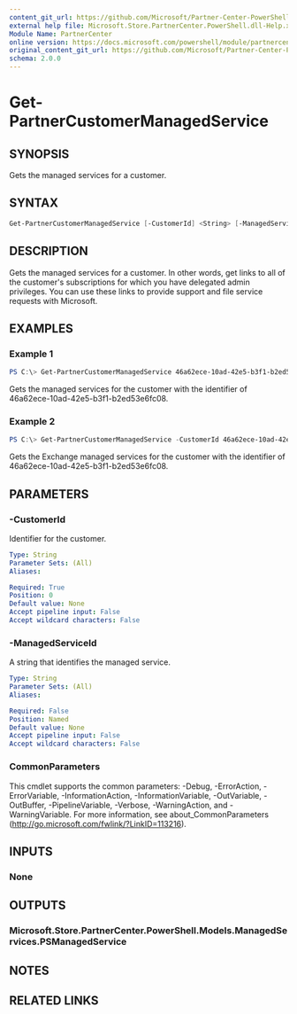 ```yaml
---
content_git_url: https://github.com/Microsoft/Partner-Center-PowerShell/blob/master/docs/help/Get-PartnerCustomerManagedService.md
external help file: Microsoft.Store.PartnerCenter.PowerShell.dll-Help.xml
Module Name: PartnerCenter
online version: https://docs.microsoft.com/powershell/module/partnercenter/Get-PartnerCustomerManagedService
original_content_git_url: https://github.com/Microsoft/Partner-Center-PowerShell/blob/master/docs/help/Get-PartnerCustomerManagedService.md
schema: 2.0.0
---
```


# Get-PartnerCustomerManagedService

## SYNOPSIS
Gets the managed services for a customer.

## SYNTAX

```powershell
Get-PartnerCustomerManagedService [-CustomerId] <String> [-ManagedServiceId <String>] [<CommonParameters>]
```

## DESCRIPTION
Gets the managed services for a customer. In other words, get links to all of the customer's subscriptions for which you have delegated admin privileges. You can use these links to provide support and file service requests with Microsoft.

## EXAMPLES

### Example 1
```powershell
PS C:\> Get-PartnerCustomerManagedService 46a62ece-10ad-42e5-b3f1-b2ed53e6fc08
```

Gets the managed services for the customer with the identifier of 46a62ece-10ad-42e5-b3f1-b2ed53e6fc08.

### Example 2
```powershell
PS C:\> Get-PartnerCustomerManagedService -CustomerId 46a62ece-10ad-42e5-b3f1-b2ed53e6fc08 -ManagedServiceId Exchange
```

Gets the Exchange managed services for the customer with the identifier of 46a62ece-10ad-42e5-b3f1-b2ed53e6fc08.

## PARAMETERS

### -CustomerId
Identifier for the customer.

```yaml
Type: String
Parameter Sets: (All)
Aliases:

Required: True
Position: 0
Default value: None
Accept pipeline input: False
Accept wildcard characters: False
```

### -ManagedServiceId
A string that identifies the managed service.

```yaml
Type: String
Parameter Sets: (All)
Aliases:

Required: False
Position: Named
Default value: None
Accept pipeline input: False
Accept wildcard characters: False
```

### CommonParameters
This cmdlet supports the common parameters: -Debug, -ErrorAction, -ErrorVariable, -InformationAction, -InformationVariable, -OutVariable, -OutBuffer, -PipelineVariable, -Verbose, -WarningAction, and -WarningVariable. For more information, see about_CommonParameters (http://go.microsoft.com/fwlink/?LinkID=113216).

## INPUTS

### None

## OUTPUTS

### Microsoft.Store.PartnerCenter.PowerShell.Models.ManagedServices.PSManagedService

## NOTES

## RELATED LINKS
